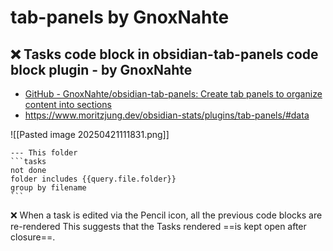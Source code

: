 # tab-panels by GnoxNahte

## ❌ Tasks code block in obsidian-tab-panels code block plugin - by GnoxNahte

- [GitHub - GnoxNahte/obsidian-tab-panels: Create tab panels to organize content into sections](https://github.com/GnoxNahte/obsidian-tab-panels)
- <https://www.moritzjung.dev/obsidian-stats/plugins/tab-panels/#data>

![[Pasted image 20250421111831.png]]

````tabs
--- This folder
```tasks
not done
folder includes {{query.file.folder}}
group by filename
```
````

❌ When a task is edited via the Pencil icon, all the previous code blocks are re-rendered
This suggests that the Tasks rendered ==is kept open after closure==.
